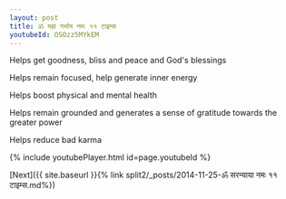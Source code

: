```yaml
---
layout: post
title: ॐ महा गर्भाय नमः ११ टाइम्स
youtubeId: OSOzz5MYkEM
---
```

 
 
Helps get goodness, bliss and peace and God's blessings
 
Helps remain focused, help generate inner energy 
 
Helps boost physical and mental health 
 
Helps remain grounded and generates a sense of gratitude towards the greater power 
 
Helps reduce bad karma
 
 
 
 


{% include youtubePlayer.html id=page.youtubeId %}
 
[Next]({{ site.baseurl }}{% link  split2/_posts/2014-11-25-ॐ सरन्याया नमः ११ टाइम्स.md%})
 
